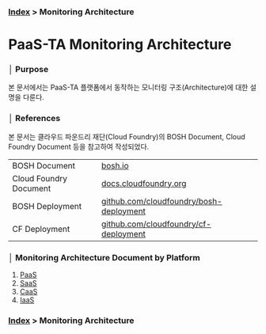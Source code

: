 ### [Index](https://github.com/PaaS-TA/Guide/tree/working-new-template) > Monitoring Architecture


# PaaS-TA Monitoring Architecture


### │ Purpose
본 문서에서는 PaaS-TA 플랫폼에서 동작하는 모니터링 구조(Architecture)에 대한 설명을 다룬다.


### │ References
본 문서는 클라우드 파운드리 재단(Cloud Foundry)의 BOSH Document, Cloud Foundry Document 등을 참고하여 작성되었다. 

<table>
  <tr>
    <td>BOSH Document</td>
    <td><a href="https://bosh.io">bosh.io</a></td>
  </tr>
  <tr>
    <td>Cloud Foundry Document</td>
    <td><a href="https://docs.cloudfoundry.org">docs.cloudfoundry.org</a></td>
  </tr>
  <tr>
    <td>BOSH Deployment</td>
    <td><a href="https://github.com/cloudfoundry/bosh-deployment">github.com/cloudfoundry/bosh-deployment</a></td>
  </tr>
  <tr>
    <td>CF Deployment</td>
    <td><a href="https://github.com/cloudfoundry/cf-deployment">github.com/cloudfoundry/cf-deployment</a></td>
  </tr>  
</table>


### │ Monitoring Architecture Document by Platform
1. [PaaS](#)
2. [SaaS](#)
3. [CaaS](#)
4. [IaaS](#)


### [Index](https://github.com/PaaS-TA/Guide/tree/working-new-template) > Monitoring Architecture
